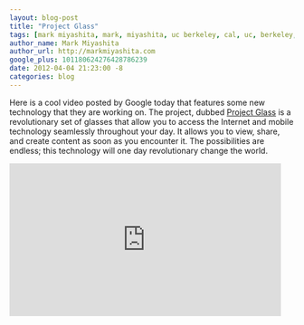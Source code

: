 ```yaml
---
layout: blog-post
title: "Project Glass"
tags: [mark miyashita, mark, miyashita, uc berkeley, cal, uc, berkeley, university of california, berkeley, computer science, cs, eecs, electrical engineering, mac, iphone, mac os x, mac hints, binaryage, mac hints from binaryage, google, google goggles, vision, future, hcl, technology]
author_name: Mark Miyashita
author_url: http://markmiyashita.com
google_plus: 101180624276428786239
date: 2012-04-04 21:23:00 -8
categories: blog
---
```


Here is a cool video posted by Google today that features some new technology that they are working on. The project, dubbed <a href="http://g.co/projectglass">Project Glass</a> is a revolutionary set of glasses that allow you to access the Internet and mobile technology seamlessly throughout your day. It allows you to view, share, and create content as soon as you encounter it. The possibilities are endless; this technology will one day revolutionary change the world.</br>

<iframe width="480" height="270" src="http://www.youtube.com/embed/9c6W4CCU9M4" frameborder="0" allowfullscreen></iframe>